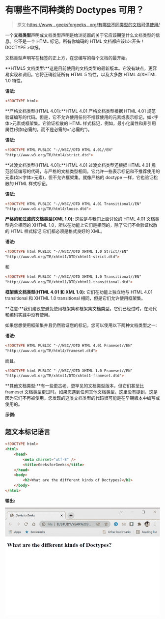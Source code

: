 # 有哪些不同种类的 Doctypes 可用？

> 原文:[https://www . geeksforgeeks . org/有哪些不同类型的文档可供使用/](https://www.geeksforgeeks.org/what-are-the-different-kinds-of-doctypes-available/)

一个**文档类型**声明或文档类型声明是给浏览器的关于它应该期望什么文档类型的信息。它不是一个 HTML 标记。所有你编码的 HTML 文档都应该以<开头！DOCTYPE >申报。

文档类型声明写在标签的正上方，在您编写的每个文档的最开始。

**HTML5 文档类型:**这是目前使用的文档类型的最新版本。它没有缺点，更容易实现和调用。它将正确验证所有 HTML 5 特性，以及大多数 HTML 4/XHTML 1.0 特性。

**语法:**

```html
<!DOCTYPE html>
```

**严格文档类型(HTML 4.01):**HTML 4.01 严格文档类型根据 HTML 4.01 规范验证编写的代码。但是，它不允许使用任何不推荐使用的元素或表示标记，如<字体>元素或框架集。它验证松散的 HTML 样式标记，例如，最小化属性和非引用属性(例如必需的，而不是必需的=“必需的”)。

**语法:**

```html
<!DOCTYPE HTML PUBLIC "-//W3C//DTD HTML 4.01//EN"
"http://www.w3.org/TR/html4/strict.dtd">
```

**过渡文档类型(HTML 4.01):**HTML 4.01 过渡文档类型还根据 HTML 4.01 规范验证编写的代码，与严格的文档类型相同。它允许一些表示标记和不推荐使用的元素(如<字体>元素)，但不允许框架集。就像严格的 doctype 一样，它也验证松散的 HTML 样式标记。

**语法:**

```html
<!DOCTYPE HTML PUBLIC "-//W3C//DTD HTML 4.01 Transitional//EN"
"http://www.w3.org/TR/html4/loose.dtd">
```

**严格的和过渡的文档类型(XML 1.0):** 这些是与我们上面讨论的 HTML 4.01 文档类型完全相同的 XHTML 1.0，所以在功能上它们是相同的，除了它们不会验证松散的 HTML 样式标记:它们都必须是格式良好的 XML。

**语法:**

```html
<!DOCTYPE html PUBLIC "-//W3C//DTD XHTML 1.0 Strict//EN"
"http://www.w3.org/TR/xhtml1/DTD/xhtml1-strict.dtd">
```

和

```html
<!DOCTYPE html PUBLIC "-//W3C//DTD XHTML 1.0 Transitional//EN"
"http://www.w3.org/TR/xhtml1/DTD/xhtml1-transitional.dtd">
```

**框架集文档类型(HTML 4.01 和 XML 1.0):** 它们在功能上独立地与 HTML 4.01 transitional 和 XHTML 1.0 transitional 相同，但是它们允许使用框架集。

**注意:**我们建议您避免使用框架集和框架集文档类型。它们已经过时，在现代和编码实践中没有使用。

如果您想使用框架集并且仍然验证您的标记，您可以使用以下两种文档类型之一:

**语法:**

```html
<!DOCTYPE HTML PUBLIC "-//W3C//DTD HTML 4.01 Frameset//EN"
"http://www.w3.org/TR/html4/frameset.dtd">
```

而且，

```html
<!DOCTYPE html PUBLIC "-//W3C//DTD XHTML 1.0 Frameset//EN"
"http://www.w3.org/TR/xhtml1/DTD/xhtml1-frameset.dtd">
```

**其他文档类型:**有一些更古老、更罕见的文档类型版本，但它们甚至比 frameset 文档类型更过时。如果您遇到任何其他文档类型，这里没有提到，这是因为它们不再被使用。您发现的这类文档类型的代码很可能是在早期版本中编写或使用的。

**示例:**

## 超文本标记语言

```html
<!DOCTYPE html>
<html>
    <head>
        <meta charset="utf-8" />
        <title>GeeksforGeeks</title>
    </head>
    <body>
        <h2>What are the different kinds of Doctypes?</h2>
    </body>
</html>
```

**输出:**

![](img/4823a1030e25a931cb9c8348c69d38d7.png)
